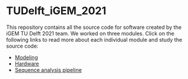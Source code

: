 # TUDelft_iGEM_2021


This repository contains all the source code for software created by the iGEM TU Delft 2021 team. We worked on three modules. Click on the following links to read more about each individual module and study the source code:

- [Modeling](https://github.com/igemsoftware2021/TUDelft_iGEM_2021/tree/main/modeling)
- [Hardware](https://github.com/igemsoftware2021/TUDelft_iGEM_2021/tree/main/hardware)
- [Sequence analysis pipeline](https://github.com/igemsoftware2021/TUDelft_iGEM_2021/tree/main/sequence_analysis_pipeline)
